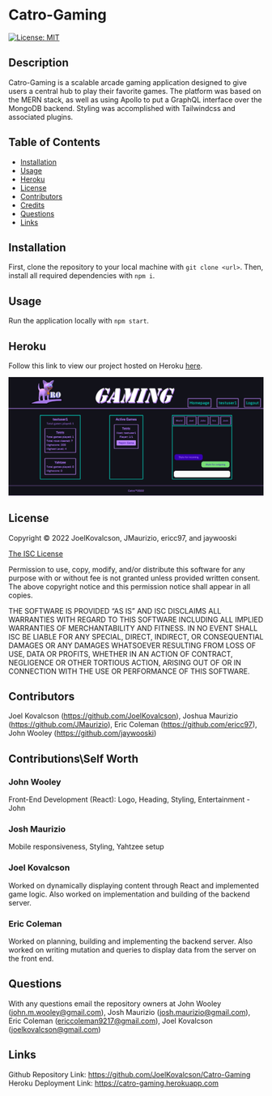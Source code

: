 # Catro-Gaming

[![License: MIT](https://img.shields.io/badge/License-MIT-yellow.svg)](https://opensource.org/licenses/MIT)

## Description

Catro-Gaming is a scalable arcade gaming application designed to give users a central hub to play their favorite games. The platform was based on the MERN stack, as well as using Apollo to put a GraphQL interface over the MongoDB backend. Styling was accomplished with Tailwindcss and associated plugins.

## Table of Contents

- [Installation](#installation)
- [Usage](#usage)
- [Heroku](#heroku)
- [License](#license)
- [Contributors](#contributors)
- [Credits](#credits)
- [Questions](#questions)
- [Links](#links)

## Installation

First, clone the repository to your local machine with `git clone <url>`. Then, install all required dependencies with `npm i`.

## Usage

Run the application locally with `npm start`.

## Heroku 

Follow this link to view our project hosted on Heroku [here](https://catro-gaming.herokuapp.com).

![Screenshot](./client/src/assets/images/catrogaming-profile.png)

## License
Copyright © 2022 JoelKovalcson, JMaurizio, ericc97, and jaywooski

[The ISC License](https://www.isc.org/licenses/)


Permission to use, copy, modify, and/or distribute this software for any purpose with or without fee is not granted unless provided written consent. The above copyright notice and this permission notice shall appear in all copies.

THE SOFTWARE IS PROVIDED “AS IS” AND ISC DISCLAIMS ALL WARRANTIES WITH REGARD TO THIS SOFTWARE INCLUDING ALL IMPLIED WARRANTIES OF MERCHANTABILITY AND FITNESS. IN NO EVENT SHALL ISC BE LIABLE FOR ANY SPECIAL, DIRECT, INDIRECT, OR CONSEQUENTIAL DAMAGES OR ANY DAMAGES WHATSOEVER RESULTING FROM LOSS OF USE, DATA OR PROFITS, WHETHER IN AN ACTION OF CONTRACT, NEGLIGENCE OR OTHER TORTIOUS ACTION, ARISING OUT OF OR IN CONNECTION WITH THE USE OR PERFORMANCE OF THIS SOFTWARE.

## Contributors
Joel Kovalcson (https://github.com/JoelKovalcson), Joshua Maurizio (https://github.com/JMaurizio), Eric Coleman (https://github.com/ericc97), John Wooley (https://github.com/jaywooski)


## Contributions\Self Worth

### John Wooley
Front-End Development (React): Logo, Heading, Styling, Entertainment - John

### Josh Maurizio
Mobile responsiveness, Styling, Yahtzee setup

### Joel Kovalcson
Worked on dynamically displaying content through React and implemented game logic. Also worked on implementation and building of the backend server.

### Eric Coleman
Worked on planning, building and implementing the backend server. Also worked on writing mutation and queries to display data from the server on the front end.
## Questions

With any questions email the repository owners at John Wooley (john.m.wooley@gmail.com), Josh Maurizio (josh.maurizio@gmail.com), Eric Coleman (ericcoleman9217@gmail.com), Joel Kovalcson (joelkovalcson@gmail.com)

## Links

Github Repository Link: https://github.com/JoelKovalcson/Catro-Gaming
Heroku Deployment Link: https://catro-gaming.herokuapp.com
